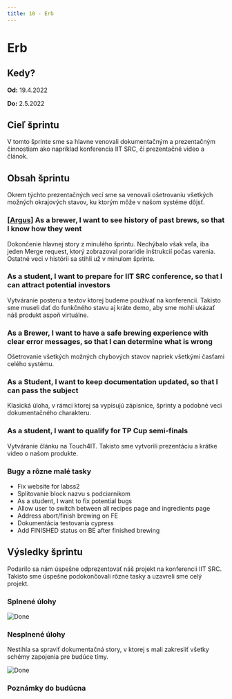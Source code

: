 ```yaml
---
title: 10 - Erb
---
```


# Erb

## Kedy?

**Od:** 19.4.2022

**Do:** 2.5.2022

## Cieľ šprintu

V tomto šprinte sme sa hlavne venovali dokumentačným a prezentačným činnostiam ako napríklad konferencia IIT SRC, či prezentačné video a článok.

## Obsah šprintu

Okrem týchto prezentačných vecí sme sa venovali ošetrovaniu všetkých možných okrajových stavov, ku ktorým môže v našom systéme dôjsť.

### [[Argus](09.md)] As a brewer, I want to see history of past brews, so that I know how they went

Dokončenie hlavnej story z minulého šprintu. Nechýbalo však veľa, iba jeden Merge request, ktorý zobrazoval poraridie inštrukcií počas varenia. Ostatné veci v histórii sa stihli už v minulom šprinte.

### As a student, I want to prepare for IIT SRC conference, so that I can attract potential investors

Vytváranie posteru a textov ktorej budeme používať na konferencii. Takisto sme museli dať do funkčného stavu aj kráte demo, aby sme mohli ukázať náš produkt aspoň virtuálne.

### As a Brewer, I want to have a safe brewing experience with clear error messages, so that I can determine what is wrong

Ošetrovanie všetkých možných chybových stavov napriek všetkými časťami celého systému.

### As a Student, I want to keep documentation updated, so that I can pass the subject

Klasická úloha, v rámci ktorej sa vypisujú zápisnice, šprinty a podobné veci dokumentačného charakteru.

### As a student, I want to qualify for TP Cup semi-finals

Vytváranie článku na Touch4IT. Takisto sme vytvorili prezentáciu a krátke video o našom produkte.

### Bugy a rôzne malé tasky

- Fix website for labss2
- Splitovanie block nazvu s podciarnikom
- As a student, I want to fix potential bugs
- Allow user to switch between all recipes page and ingredients page
- Address abort/finish brewing on FE
- Dokumentácia testovania cypress
- Add FINISHED status on BE after finished brewing

## Výsledky šprintu

Podarilo sa nám úspešne odprezentovať náš projekt na konferencii IIT SRC. Takisto sme úspešne podokončovali rôzne tasky a uzavreli sme celý projekt.

### Splnené úlohy

![Done](/img/sprints/sprint-10-1.png)

### Nesplnené úlohy

Nestihla sa spraviť dokumentačná story, v ktorej s mali zakresliť všetky schémy zapojenia pre budúce tímy.

![Done](/img/sprints/sprint-10-2.png)

### Poznámky do budúcna

<!-- ![starfish_retrospective_10.png](/img/starfish_retrospective_10.png) -->
